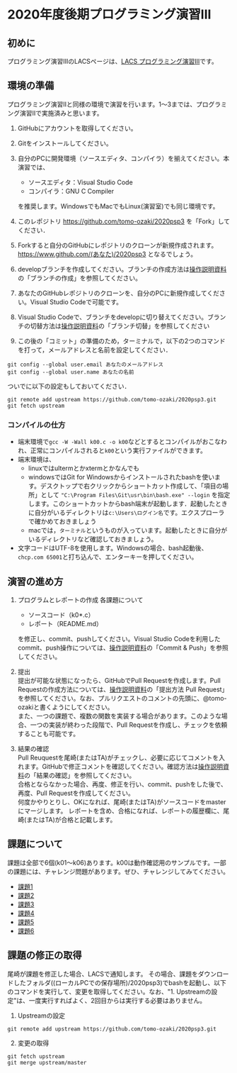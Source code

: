 # 2020年度後期プログラミング演習III

## 初めに

プログラミング演習IIIのLACSページは、[LACS プログラミング演習III][1]です。

## 環境の準備  
プログラミング演習IIと同様の環境で演習を行います。1〜3までは、プログラミング演習IIで実施済みと思います。
1. GitHubにアカウントを取得してください。
2. Gitをインストールしてください。
3. 自分のPCに開発環境（ソースエディタ、コンパイラ）を揃えてください。本演習では、
   - ソースエディタ：Visual Studio Code
   - コンパイラ：GNU C Compiler  
    
    を推奨します。WindowsでもMacでもLinux(演習室)でも同じ環境です。
4. このレポジトリ https://github.com/tomo-ozaki/2020psp3 を「Fork」してください．
5. Forkすると自分のGitHubにレポジトリのクローンが新規作成されます。https://www.github.com/(あなた)/2020psp3 となるでしょう。
6. developブランチを作成してください。ブランチの作成方法は[操作説明資料][2]の「ブランチの作成」を参照してください。
7. あなたのGitHubレポジトリのクローンを、自分のPCに新規作成してください。Visual Studio Codeで可能です。
8. Visual Studio Codeで、ブランチをdevelopに切り替えてください。ブランチの切替方法は[操作説明資料][2]の「ブランチ切替」を参照してください  
9. この後の「コミット」の準備のため，ターミナルで，以下の2つのコマンドを打って，メールアドレスと名前を設定してください．  
```
git config --global user.email あなたのメールアドレス
git config --global user.name あなたの名前
```
ついでに以下の設定もしておいてください．
```
git remote add upstream https://github.com/tomo-ozaki/2020psp3.git
git fetch upstream
```

### コンパイルの仕方

- 端末環境で`gcc -W -Wall k00.c -o k00`などとするとコンパイルがおこなわれ、正常にコンパイルされると`k00`という実行ファイルができます。
- 端末環境は、
  - linuxではultermとかxtermとかなんでも
  - windowsではGit for Windowsからインストールされたbashを使います。デスクトップで右クリックからショートカット作成して、「項目の場所」として
    `"C:\Program Files\Git\usr\bin\bash.exe" --login`
    を指定します。このショートカットからbash端末が起動します．起動したときに自分がいるディレクトリは`c:\Users\ログイン名`です。エクスプローラで確かめておきましょう
  - macでは，`ターミナル`というものが入っています。起動したときに自分がいるディレクトリなど確認しておきましょう。
- 文字コードはUTF-8を使用します。Windowsの場合、bash起動後、`chcp.com 65001`と打ち込んで、エンターキーを押してください。


## 演習の進め方
1. プログラムとレポートの作成
各課題について
    - ソースコード（k0*.c）
    - レポート（README.md）  

    を修正し、commit、pushしてください。Visual Studio Codeを利用したcommit、push操作については、[操作説明資料][2]の「Commit & Push」を参照してください。

2. 提出  
提出が可能な状態になったら、GitHubでPull Requestを作成します。Pull Requestの作成方法については、[操作説明資料][2]の「提出方法 Pull Request」を参照してください。なお、プルリクエストのコメントの先頭に、@tomo-ozakiと書くようにしてください。  
また、一つの課題で、複数の関数を実装する場合があります。このような場合、一つの実装が終わった段階で、Pull Requestを作成し、チェックを依頼することも可能です。


3. 結果の確認  
Pull Reuquestを尾崎(またはTA)がチェックし、必要に応じてコメントを入れます。GitHubで修正コメントを確認してください。確認方法は[操作説明資料][2]の「結果の確認」を参照してください。  
合格とならなかった場合、再度、修正を行い、commit、pushをした後で、再度、Pull Requestを作成してください。  
何度かやりとりし、OKになれば、尾崎(またはTA)がソースコードをmasterにマージします。
レポートを含め、合格になれば、レポートの履歴欄に、尾崎(またはTA)が合格と記載します。


## 課題について
課題は全部で6個(k01〜k06)あります。k00は動作確認用のサンプルです。一部の課題には、チャレンジ問題があります。ぜひ、チャレンジしてみてください。
- [課題1](k01/README.md)
- [課題2](k02/README.md)
- [課題3](k03/README.md)
- [課題4](k04/README.md)
- [課題5](k05/README.md)
- [課題6](k06/README.md)

## 課題の修正の取得  
尾崎が課題を修正した場合、LACSで通知します。
その場合、課題をダウンロードしたフォルダ((ローカルPCでの保存場所)/2020psp3)でbashを起動し、以下のコマンドを実行して、変更を取得してください。なお、"1. Upstreamの設定"は、一度実行すればよく、2回目からは実行する必要はありません。　　
1. Upstreamの設定
``` 
git remote add upstream https://github.com/tomo-ozaki/2020psp3.git
```

2. 変更の取得
```
git fetch upstream
git merge upstream/master
```


[1]:https://lacs.nagasaki-u.ac.jp/webapps/blackboard/execute/courseMain?course_id=_82376_1
[2]:Reference/プログラミング演習III_操作説明.pdf
